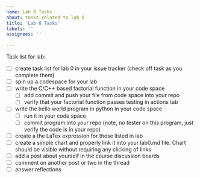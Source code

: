 ```yaml
---
name: Lab 0 Tasks
about: tasks related to lab 0
title: 'Lab 0 Tasks'
labels: ''
assignees: ''

---
```


Task list for lab:

- [ ] create task list for lab 0 in your issue tracker (check off task as you complete them)
- [ ] spin up a codespace for your lab
- [ ] write the C/C++ based factorial function in your code space
	- [ ] add commit and push your file from code space into your repo
	- [ ] verify that your factorial function passes testing in actions tab
- [ ] write the hello world program in python in your code space
	- [ ] run it in your code space
	- [ ] commit program into your repo (note, no tester on this program, just verify the code is in your repo)
- [ ] create a the LaTex expression for those listed in lab
- [ ] create a simple chart and properly link it into your lab0.md file.  Chart should be visible without requiring any clicking of links
- [ ] add a post about yourself in the course discussion boards
- [ ] comment on another post or two in the thread
- [ ] answer reflections
